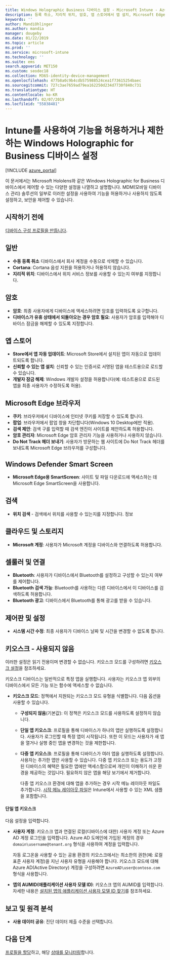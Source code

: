 ```yaml
---
title: Windows Holographic Business 디바이스 설정 - Microsoft Intune - Azure | Microsoft Docs
description: 등록 취소, 지리적 위치, 암호, 앱 스토어에서 앱 설치, Microsoft Edge에서 쿠키 및 팝업, Windows Defender, 검색, 클라우드 및 스토리지, Bluetooth 연결, 시스템 시간 및 Azure에서 사용량 데이터를 포함하여 Windows Holographic for Business에 대한 Microsoft Intune에서 디바이스 제한 설정을 읽고 구성합니다.
keywords: ''
author: MandiOhlinger
ms.author: mandia
manager: dougeby
ms.date: 01/22/2019
ms.topic: article
ms.prod: ''
ms.service: microsoft-intune
ms.technology: ''
ms.suite: ems
search.appverid: MET150
ms.custom: seodec18
ms.collection: M365-identity-device-management
ms.openlocfilehash: 477b8a0c9b4cdb575988524cea1f73615254baec
ms.sourcegitcommit: 727c3ae7659ad79ea162250d234d7730f840c731
ms.translationtype: HT
ms.contentlocale: ko-KR
ms.lasthandoff: 02/07/2019
ms.locfileid: "55838481"
---
```

# <a name="windows-holographic-for-business-device-settings-to-allow-or-restrict-features-using-intune"></a>Intune를 사용하여 기능을 허용하거나 제한하는 Windows Holographic for Business 디바이스 설정

[!INCLUDE [azure_portal](./includes/azure_portal.md)]

이 문서에서는 Microsoft Hololens와 같은 Windows Holographic for Business 디바이스에서 제어할 수 있는 다양한 설정을 나열하고 설명합니다. MDM(모바일 디바이스 관리) 솔루션의 일부로 이러한 설정을 사용하여 기능을 허용하거나 사용하지 않도록 설정하고, 보안을 제어할 수 있습니다.

## <a name="before-you-begin"></a>시작하기 전에

[디바이스 구성 프로필을 만듭니다](device-restrictions-configure.md#create-the-profile).

## <a name="general"></a>일반

- **수동 등록 취소** 디바이스에서 회사 계정을 수동으로 삭제할 수 있습니다.
- **Cortana**: Cortana 음성 지원을 허용하거나 허용하지 않습니다.
- **지리적 위치**: 디바이스에서 위치 서비스 정보를 사용할 수 있는지 여부를 지정합니다.

## <a name="password"></a>암호

- **암호**: 최종 사용자에게 디바이스에 액세스하려면 암호를 입력하도록 요구합니다.
- **디바이스가 유휴 상태에서 되돌아오는 경우 암호 필요**: 사용자가 암호를 입력해야 디바이스 잠금을 해제할 수 있도록 지정합니다.

## <a name="app-store"></a>앱 스토어

- **Store에서 앱 자동 업데이트**: Microsoft Store에서 설치된 앱이 자동으로 업데이트되도록 합니다.
- **신뢰할 수 있는 앱 설치**: 신뢰할 수 있는 인증서로 서명된 앱을 테스트용으로 로드할 수 있습니다.
- **개발자 잠금 해제**: Windows 개발자 설정을 허용합니다(예: 테스트용으로 로드된 앱을 최종 사용자가 수정하도록 허용).

## <a name="microsoft-edge-browser"></a>Microsoft Edge 브라우저

- **쿠키**: 브라우저에서 디바이스에 인터넷 쿠키를 저장할 수 있도록 합니다.
- **팝업**: 브라우저에서 팝업 창을 차단합니다(Windows 10 Desktop에만 적용).
- **검색 제안**: 검색 구를 입력할 때 검색 엔진이 사이트를 제안하도록 허용합니다.
- **암호 관리자**: Microsoft Edge 암호 관리자 기능을 사용하거나 사용하지 않습니다.
- **Do Not Track 헤더 보내기**: 사용자가 방문하는 웹 사이트에 Do Not Track 헤더를 보내도록 Microsoft Edge 브라우저를 구성합니다.

## <a name="windows-defender-smart-screen"></a>Windows Defender Smart Screen

- **Microsoft Edge용 SmartScreen**: 사이트 및 파일 다운로드에 액세스하는 데 Microsoft Edge SmartScreen을 사용합니다.

## <a name="search"></a>검색

- **위치 검색** - 검색에서 위치를 사용할 수 있는지를 지정합니다. 정보

## <a name="cloud-and-storage"></a>클라우드 및 스토리지

- **Microsoft 계정**: 사용자가 Microsoft 계정을 디바이스와 연결하도록 허용합니다.

## <a name="cellular-and-connectivity"></a>셀룰러 및 연결

- **Bluetooth**: 사용자가 디바이스에서 Bluetooth를 설정하고 구성할 수 있는지 여부를 제어합니다.
- **Bluetooth 검색 가능**: Bluetooth를 사용하는 다른 디바이스에서 이 디바이스를 검색하도록 허용합니다.
- **Bluetooth 광고**: 디바이스에서 Bluetooth를 통해 광고를 받을 수 있습니다.

## <a name="control-panel-and-settings"></a>제어판 및 설정

- **시스템 시간 수정**: 최종 사용자가 디바이스 날짜 및 시간을 변경할 수 없도록 합니다.

## <a name="kiosk---obsolete"></a>키오스크 - 사용되지 않음

이러한 설정은 읽기 전용이며 변경할 수 없습니다. 키오스크 모드를 구성하려면 [키오스크 설정](kiosk-settings-holographic.md)을 참조하세요.

키오스크 디바이스는 일반적으로 특정 앱을 실행합니다. 사용자는 키오스크 앱 외부의 디바이스에서 모든 기능 또는 함수에 액세스할 수 없습니다.

- **키오스크 모드**: 정책에서 지원되는 키오스크 모드 유형을 식별합니다. 다음 옵션을 사용할 수 있습니다.

  - **구성되지 않음**(기본값): 이 정책은 키오스크 모드를 사용하도록 설정하지 않습니다. 
  - **단일 앱 키오스크**: 프로필을 통해 디바이스가 하나의 앱만 실행하도록 설정합니다. 사용자가 로그인할 때 특정 앱이 시작됩니다. 또한 이 모드는 사용자가 새 앱을 열거나 실행 중인 앱을 변경하는 것을 제한합니다.
  - **다중 앱 키오스크**: 프로필을 통해 디바이스가 여러 앱을 실행하도록 설정합니다. 사용자는 추가한 앱만 사용할 수 있습니다. 다중 앱 키오스크 또는 용도가 고정된 디바이스의 혜택은 필요한 앱에만 액세스함으로써 개인이 이해하기 쉬운 환경을 제공하는 것입니다. 필요하지 않은 앱을 해당 보기에서 제거합니다. 
  
    다중 앱 키오스크 환경에 대해 앱을 추가하는 경우 시작 메뉴 레이아웃 파일도 추가합니다. [시작 메뉴 레이아웃 파일](https://docs.microsoft.com/hololens/hololens-kiosk#start-layout-file-for-intune)은 Intune에서 사용할 수 있는 XML 샘플을 포함합니다. 

#### <a name="single-app-kiosks"></a>단일 앱 키오스크

다음 설정을 입력합니다.

- **사용자 계정**: 키오스크 앱과 연결된 로컬(디바이스에 대한) 사용자 계정 또는 Azure AD 계정 로그인을 입력합니다. Azure AD 도메인에 가입된 계정의 경우 `domain\username@tenant.org` 형식을 사용하여 계정을 입력합니다. 

    자동 로그온을 사용할 수 있는 공용 환경의 키오스크에서는 최소한의 권한(예: 로컬 표준 사용자 계정)을 지닌 사용자 유형을 사용해야 합니다. 키오스크 모드에 대해 Azure AD(Active Directory) 계정을 구성하려면 `AzureAD\user@contoso.com` 형식을 사용합니다.

- **앱의 AUMID(애플리케이션 사용자 모델 ID)**: 키오스크 앱의 AUMID를 입력합니다. 자세한 내용은 [설치된 앱의 애플리케이션 사용자 모델 ID 찾기](https://docs.microsoft.com/windows-hardware/customize/enterprise/find-the-application-user-model-id-of-an-installed-app)를 참조하세요.

## <a name="reporting-and-telemetry"></a>보고 및 원격 분석

- **사용 데이터 공유**: 진단 데이터 제출 수준을 선택합니다.

## <a name="next-steps"></a>다음 단계

[프로필을 할당](device-profile-assign.md)하고, 해당 [상태를 모니터링](device-profile-monitor.md)합니다.
